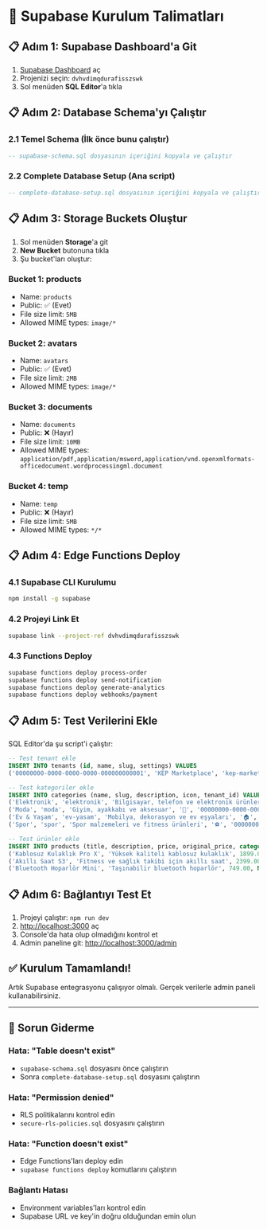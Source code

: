 # 🚀 Supabase Kurulum Talimatları

## 📋 **Adım 1: Supabase Dashboard'a Git**

1. [Supabase Dashboard](https://supabase.com/dashboard) aç
2. Projenizi seçin: `dvhvdimqdurafisszswk`
3. Sol menüden **SQL Editor**'a tıkla

## 📋 **Adım 2: Database Schema'yı Çalıştır**

### **2.1 Temel Schema (İlk önce bunu çalıştır)**

```sql
-- supabase-schema.sql dosyasının içeriğini kopyala ve çalıştır
```

### **2.2 Complete Database Setup (Ana script)**

```sql
-- complete-database-setup.sql dosyasının içeriğini kopyala ve çalıştır
```

## 📋 **Adım 3: Storage Buckets Oluştur**

1. Sol menüden **Storage**'a git
2. **New Bucket** butonuna tıkla
3. Şu bucket'ları oluştur:

### **Bucket 1: products**

- Name: `products`
- Public: ✅ (Evet)
- File size limit: `5MB`
- Allowed MIME types: `image/*`

### **Bucket 2: avatars**

- Name: `avatars`
- Public: ✅ (Evet)
- File size limit: `2MB`
- Allowed MIME types: `image/*`

### **Bucket 3: documents**

- Name: `documents`
- Public: ❌ (Hayır)
- File size limit: `10MB`
- Allowed MIME types: `application/pdf,application/msword,application/vnd.openxmlformats-officedocument.wordprocessingml.document`

### **Bucket 4: temp**

- Name: `temp`
- Public: ❌ (Hayır)
- File size limit: `5MB`
- Allowed MIME types: `*/*`

## 📋 **Adım 4: Edge Functions Deploy**

### **4.1 Supabase CLI Kurulumu**

```bash
npm install -g supabase
```

### **4.2 Projeyi Link Et**

```bash
supabase link --project-ref dvhvdimqdurafisszswk
```

### **4.3 Functions Deploy**

```bash
supabase functions deploy process-order
supabase functions deploy send-notification
supabase functions deploy generate-analytics
supabase functions deploy webhooks/payment
```

## 📋 **Adım 5: Test Verilerini Ekle**

SQL Editor'da şu script'i çalıştır:

```sql
-- Test tenant ekle
INSERT INTO tenants (id, name, slug, settings) VALUES
('00000000-0000-0000-0000-000000000001', 'KEP Marketplace', 'kep-marketplace', '{"theme": "orange", "currency": "TRY"}');

-- Test kategoriler ekle
INSERT INTO categories (name, slug, description, icon, tenant_id) VALUES
('Elektronik', 'elektronik', 'Bilgisayar, telefon ve elektronik ürünler', '💻', '00000000-0000-0000-0000-000000000001'),
('Moda', 'moda', 'Giyim, ayakkabı ve aksesuar', '👔', '00000000-0000-0000-0000-000000000001'),
('Ev & Yaşam', 'ev-yasam', 'Mobilya, dekorasyon ve ev eşyaları', '🏠', '00000000-0000-0000-0000-000000000001'),
('Spor', 'spor', 'Spor malzemeleri ve fitness ürünleri', '⚽', '00000000-0000-0000-0000-000000000001');

-- Test ürünler ekle
INSERT INTO products (title, description, price, original_price, category, image, stock, seller_id, tenant_id) VALUES
('Kablosuz Kulaklık Pro X', 'Yüksek kaliteli kablosuz kulaklık', 1899.00, 2499.00, 'Elektronik', 'https://images.unsplash.com/photo-1505740420928-5e560c06d30e?w=400', 50, (SELECT id FROM profiles LIMIT 1), '00000000-0000-0000-0000-000000000001'),
('Akıllı Saat S3', 'Fitness ve sağlık takibi için akıllı saat', 2399.00, 2999.00, 'Elektronik', 'https://images.unsplash.com/photo-1523275335684-37898b6baf30?w=400', 30, (SELECT id FROM profiles LIMIT 1), '00000000-0000-0000-0000-000000000001'),
('Bluetooth Hoparlör Mini', 'Taşınabilir bluetooth hoparlör', 749.00, NULL, 'Elektronik', 'https://images.unsplash.com/photo-1608043152269-423dbba4e7e1?w=400', 75, (SELECT id FROM profiles LIMIT 1), '00000000-0000-0000-0000-000000000001');
```

## 📋 **Adım 6: Bağlantıyı Test Et**

1. Projeyi çalıştır: `npm run dev`
2. [http://localhost:3000](http://localhost:3000) aç
3. Console'da hata olup olmadığını kontrol et
4. Admin paneline git: [http://localhost:3000/admin](http://localhost:3000/admin)

## ✅ **Kurulum Tamamlandı!**

Artık Supabase entegrasyonu çalışıyor olmalı. Gerçek verilerle admin paneli kullanabilirsiniz.

---

## 🚨 **Sorun Giderme**

### **Hata: "Table doesn't exist"**

- `supabase-schema.sql` dosyasını önce çalıştırın
- Sonra `complete-database-setup.sql` dosyasını çalıştırın

### **Hata: "Permission denied"**

- RLS politikalarını kontrol edin
- `secure-rls-policies.sql` dosyasını çalıştırın

### **Hata: "Function doesn't exist"**

- Edge Functions'ları deploy edin
- `supabase functions deploy` komutlarını çalıştırın

### **Bağlantı Hatası**

- Environment variables'ları kontrol edin
- Supabase URL ve key'in doğru olduğundan emin olun

